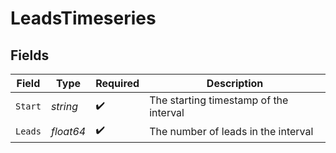 # LeadsTimeseries


## Fields

| Field                                  | Type                                   | Required                               | Description                            |
| -------------------------------------- | -------------------------------------- | -------------------------------------- | -------------------------------------- |
| `Start`                                | *string*                               | :heavy_check_mark:                     | The starting timestamp of the interval |
| `Leads`                                | *float64*                              | :heavy_check_mark:                     | The number of leads in the interval    |